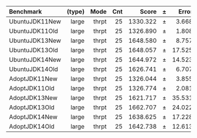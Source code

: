 Benchmark | (type) | Mode | Cnt | Score | ± | Error | Units
:---------|-------:|-----:|----:|------:|---|------:|-----:
UbuntuJDK11New | large | thrpt | 25 | 1330.322 | ± | 3.668 | ops/s
UbuntuJDK11Old | large | thrpt | 25 | 1326.890 | ± | 1.808 | ops/s
UbuntuJDK13New | large | thrpt | 25 | 1648.580 | ± | 8.757 | ops/s
UbuntuJDK13Old | large | thrpt | 25 | 1648.057 | ± | 17.525 | ops/s
UbuntuJDK14New | large | thrpt | 25 | 1644.972 | ± | 14.523 | ops/s
UbuntuJDK14Old | large | thrpt | 25 | 1626.741 | ± | 6.707 | ops/s
AdoptJDK11New | large | thrpt | 25 | 1326.044 | ± | 3.855 | ops/s
AdoptJDK11Old | large | thrpt | 25 | 1326.774 | ± | 2.081 | ops/s
AdoptJDK13New | large | thrpt | 25 | 1621.717 | ± | 35.531 | ops/s
AdoptJDK13Old | large | thrpt | 25 | 1662.707 | ± | 24.022 | ops/s
AdoptJDK14New | large | thrpt | 25 | 1638.625 | ± | 17.228 | ops/s
AdoptJDK14Old | large | thrpt | 25 | 1642.738 | ± | 12.613 | ops/s

